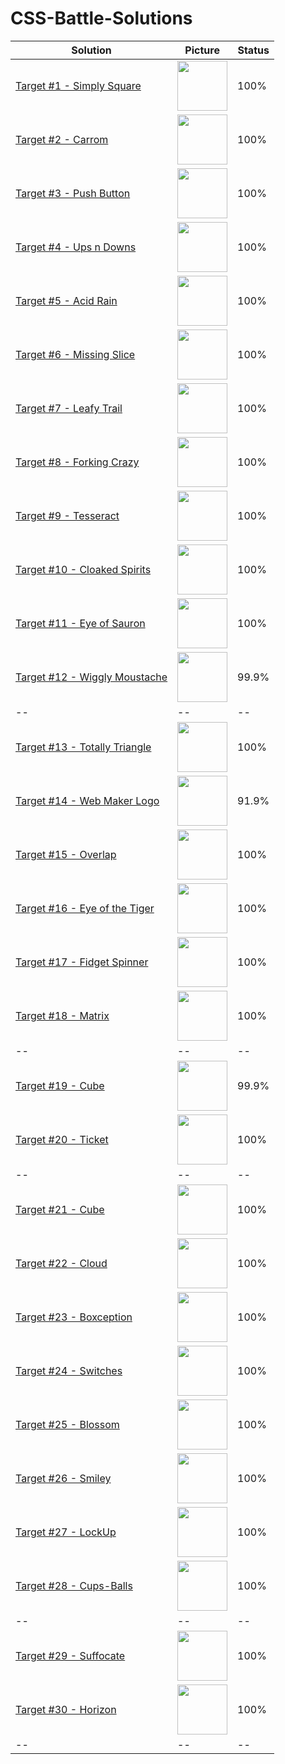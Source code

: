 # CSS-Battle-Solutions

Solution | Picture | Status
------------ | ------------- | -------------
[Target #1 - Simply Square](./%2301%20-%20Pilot%20Battle/01-Simply-Square.md) | <img height="80px" src="https://cssbattle.dev/targets/1.png"/> | 100%
[Target #2 - Carrom](./%2301%20-%20Pilot%20Battle/02-Carrom.md) | <img height="80px" src="https://cssbattle.dev/targets/2.png"/> | 100%
[Target #3 - Push Button](./%2301%20-%20Pilot%20Battle/03-Push-Button.md) | <img height="80px" src="https://cssbattle.dev/targets/3.png"/> | 100%
[Target #4 - Ups n Downs](./%2301%20-%20Pilot%20Battle/04-Ups-n-Downs.md) | <img height="80px" src="https://cssbattle.dev/targets/4.png"/> | 100%
[Target #5 - Acid Rain](./%2301%20-%20Pilot%20Battle/05-Acid-Rain.md) | <img height="80px" src="https://cssbattle.dev/targets/5.png"/> | 100%
[Target #6 - Missing Slice](./%2301%20-%20Pilot%20Battle/06-Missing-Slice.md) | <img height="80px" src="https://cssbattle.dev/targets/6.png"/> | 100%
[Target #7 - Leafy Trail](./%2301%20-%20Pilot%20Battle/07-Leafy-Trail.md) | <img height="80px" src="https://cssbattle.dev/targets/7.png"/> | 100%
[Target #8 - Forking Crazy](./%2301%20-%20Pilot%20Battle/08-Forking-Crazy.md) | <img height="80px" src="https://cssbattle.dev/targets/8.png"/> | 100%
[Target #9 - Tesseract](./%2301%20-%20Pilot%20Battle/09-Tesseract.md) | <img height="80px" src="https://cssbattle.dev/targets/9.png"/> | 100%
[Target #10 - Cloaked Spirits](./%2301%20-%20Pilot%20Battle/10-Cloaked-Spirits.md) | <img height="80px" src="https://cssbattle.dev/targets/10.png"/> | 100%
[Target #11 - Eye of Sauron](./%2301%20-%20Pilot%20Battle/11-Eye-of-Sauron.md) | <img height="80px" src="https://cssbattle.dev/targets/11.png"/> | 100%
[Target #12 - Wiggly Moustache](./%2301%20-%20Pilot%20Battle/12-Wiggly-Moustache.md) | <img height="80px" src="https://cssbattle.dev/targets/12.png"/> | 99.9%
--|--|--
[Target #13 - Totally Triangle](./%2302%20-%20Visibility/13-Totally-Triangle.md) | <img height="80px" src="https://cssbattle.dev/targets/13.png"/> | 100%
[Target #14 - Web Maker Logo](./%2302%20-%20Visibility/14-Web-Maker-Logo.md) | <img height="80px" src="https://cssbattle.dev/targets/14.png"/> | 91.9%
[Target #15 - Overlap](./%2302%20-%20Visibility/15-Overlap.md) | <img height="80px" src="https://cssbattle.dev/targets/15.png"/> | 100%
[Target #16 - Eye of the Tiger](./%2302%20-%20Visibility/16-Eye-of-the-Tiger.md) | <img height="80px" src="https://cssbattle.dev/targets/16.png"/> | 100%
[Target #17 - Fidget Spinner](./%2302%20-%20Visibility/17-Fidget-Spinner.md) | <img height="80px" src="https://cssbattle.dev/targets/17.png"/> | 100%
[Target #18 - Matrix](./%2302%20-%20Visibility/18-Matrix.md) | <img height="80px" src="https://cssbattle.dev/targets/18.png"/> | 100%
--|--|--
[Target #19 - Cube](./%2303%20-%20Cursor/19-Cube.md) | <img height="80px" src="https://cssbattle.dev/targets/19.png"/> | 99.9%
[Target #20 - Ticket](./%2303%20-%20Cursor/20-Ticket.md) | <img height="80px" src="https://cssbattle.dev/targets/20.png"/> | 100%
--|--|--
[Target #21 - Cube](./%2304%20-%20Display/21-SitePoint-Logo.md) | <img height="80px" src="https://cssbattle.dev/targets/21.png"/> | 100%
[Target #22 - Cloud](./%2304%20-%20Display/22-Cloud.md) | <img height="80px" src="https://cssbattle.dev/targets/22.png"/> | 100%
[Target #23 - Boxception](./%2304%20-%20Display/23-Boxception.md) | <img height="80px" src="https://cssbattle.dev/targets/23.png"/> | 100%
[Target #24 - Switches](./%2304%20-%20Display/24-Switches.md) | <img height="80px" src="https://cssbattle.dev/targets/24.png"/> | 100%
[Target #25 - Blossom](./%2304%20-%20Display/25-Blossom.md) | <img height="80px" src="https://cssbattle.dev/targets/25.png"/> | 100%
[Target #26 - Smiley](./%2304%20-%20Display/26-Smiley.md) | <img height="80px" src="https://cssbattle.dev/targets/26.png"/> | 100%
[Target #27 - LockUp](./%2304%20-%20Display/27-LockUp.md) | <img height="80px" src="https://cssbattle.dev/targets/27.png"/> | 100%
[Target #28 - Cups-Balls](./%2304%20-%20Display/28-Cups-Balls.md) | <img height="80px" src="https://cssbattle.dev/targets/28.png"/> | 100%
--|--|--
[Target #29 - Suffocate](./%2304%20-%20Display/29-Suffocate.md) | <img height="80px" src="https://cssbattle.dev/targets/29.png"/> | 100%
[Target #30 - Horizon](./%2304%20-%20Display/30-Horizon.md) | <img height="80px" src="https://cssbattle.dev/targets/30.png"/> | 100%
--|--|--
